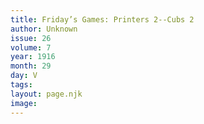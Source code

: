 ```yaml
---
title: Friday’s Games: Printers 2--Cubs 2
author: Unknown
issue: 26
volume: 7
year: 1916
month: 29
day: V
tags:
layout: page.njk
image:
---
```


